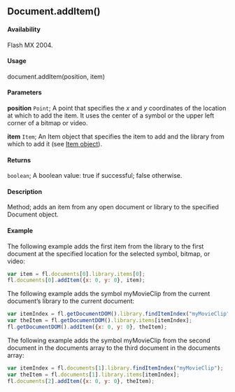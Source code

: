 ## Document.addItem()

#### Availability

Flash MX 2004.

#### Usage

document.addItem(position, item)

#### Parameters

**position** `Point`; A point that specifies the *x* and *y* coordinates of the location at which to add the item. It uses the center of a symbol or the upper left corner of a bitmap or video.

**item** `Item`; An Item object that specifies the item to add and the library from which to add it (see [Item object](../Item_object/item_summary.md)).

#### Returns

`boolean`; A boolean value: true if successful; false otherwise.

#### Description

Method; adds an item from any open document or library to the specified Document object.

#### Example

The following example adds the first item from the library to the first document at the specified location for the selected symbol, bitmap, or video:

```javascript
var item = fl.documents[0].library.items[0];
fl.documents[0].addItem({x: 0, y: 0}, item);
```

The following example adds the symbol myMovieClip from the current document’s library to the current document:

```javascript
var itemIndex = fl.getDocumentDOM().library.findItemIndex("myMovieClip");
var theItem = fl.getDocumentDOM().library.items[itemIndex];
fl.getDocumentDOM().addItem({x: 0, y: 0}, theItem);
```

The following example adds the symbol myMovieClip from the second document in the documents array to the third document in the documents array:

```javascript
var itemIndex = fl.documents[1].library.findItemIndex("myMovieClip");
var theItem = fl.documents[1].library.items[itemIndex];
fl.documents[2].addItem({x: 0, y: 0}, theItem);
```
